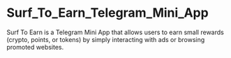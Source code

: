 # Surf_To_Earn_Telegram_Mini_App
 Surf To Earn is a Telegram Mini App that allows users to earn small rewards (crypto, points, or tokens) by simply interacting with ads or browsing promoted websites. 
